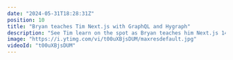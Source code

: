```yaml
---
date: "2024-05-31T18:28:31Z"
position: 10
title: "Bryan teaches Tim Next.js with GraphQL and Hygraph"
description: "See Tim learn on the spot as Bryan teaches him Next.js 14 app directory with GraphQL and \"load more\" functionality with Hygraph.\n\nAsk us any questions in the chat and join the community: https://slack.hygraph.com"
image: "https://i.ytimg.com/vi/t00uXBjsDUM/maxresdefault.jpg"
videoId: "t00uXBjsDUM"
---
```


